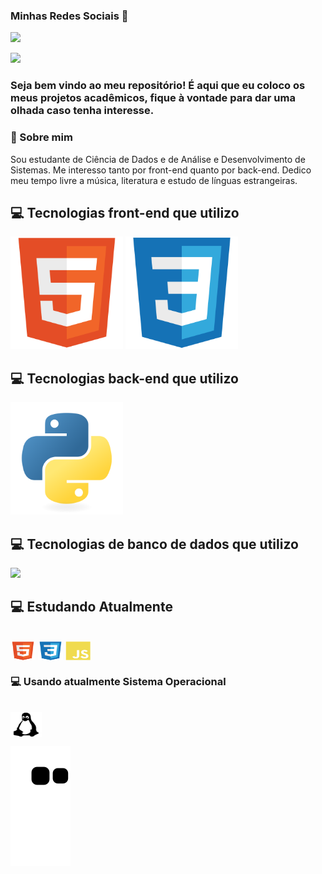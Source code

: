 ### Minhas Redes Sociais 👋

<div> 
  <a href="https://instagram.com/waldneijr" target="_blank"><img src="https://img.shields.io/badge/-Instagram-%23E4405F?style=for-the-badge&logo=instagram&logoColor=white" target="_blank"></a>
  
  <a href="https://www.linkedin.com/in/waldnei-junior-8386471a2/" target="_blank"><img src="https://img.shields.io/badge/-LinkedIn-%230077B5?style=for-the-badge&logo=linkedin&logoColor=white" target="_blank"></a> 
</div>

### Seja bem vindo ao meu repositório! É aqui que eu coloco os meus projetos acadêmicos, fique à vontade para dar uma olhada caso tenha interesse.
  
### 📖 Sobre mim

Sou estudante de Ciência de Dados e de Análise e Desenvolvimento de Sistemas. Me interesso tanto por front-end quanto por back-end. Dedico meu tempo livre a música, literatura e estudo de línguas estrangeiras.

## 💻 Tecnologias front-end que utilizo

 <div>
 <img height="180em" src="https://raw.githubusercontent.com/devicons/devicon/master/icons/html5/html5-original.svg"/>
 <img height="180em" src="https://raw.githubusercontent.com/devicons/devicon/master/icons/css3/css3-original.svg"/>
 </div>
 
 ## 💻 Tecnologias back-end que utilizo

 <div>
 <img height="180em" src="https://raw.githubusercontent.com/devicons/devicon/master/icons/python/python-original.svg"/>
 </div>
 
 ## 💻 Tecnologias de banco de dados que utilizo

 <div>
 <img height="180em" src="https://img2.gratispng.com/20180803/abq/kisspng-mysql-cluster-database-management-system-专-题-咖-啡-与-代-码-5b640d8b2a2e53.6067051415332837231728.jpg"/>
 </div>
 
 

## 💻 Estudando Atualmente

<div style="display: inline_block"><br>
  
  <img align="center" alt="ghdss25-HTML" height="30" width="40" src="https://raw.githubusercontent.com/devicons/devicon/master/icons/html5/html5-original.svg">
  <img align="center" alt="ghdss25-CSS" height="30" width="40" src="https://raw.githubusercontent.com/devicons/devicon/master/icons/css3/css3-original.svg">
  <img align="center" alt="ghdss25-Js" height="30" width="40" src="https://raw.githubusercontent.com/devicons/devicon/master/icons/javascript/javascript-plain.svg">
  
</div>


### 💻 Usando atualmente Sistema Operacional

<div style="display: inline_block"><br> 

  <img align="center" alt="ghdss25-Linux" height="40" width="50" src="https://raw.githubusercontent.com/devicons/devicon/master/icons/linux/linux-plain.svg">
</div>

  ![Snake animation](https://github.com/rafaballerini/rafaballerini/blob/output/github-contribution-grid-snake.svg)
